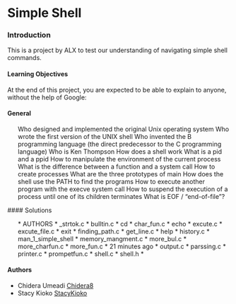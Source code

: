# Simple Shell

### Introduction
This is a project by ALX to test our understanding of navigating simple shell commands.

#### Learning Objectives
At the end of this project, you are expected to be able to explain to anyone, without the help of Google:

#### General
<ul>
Who designed and implemented the original Unix operating system
Who wrote the first version of the UNIX shell
Who invented the B programming language (the direct predecessor to the C programming language)
Who is Ken Thompson
How does a shell work
What is a pid and a ppid
How to manipulate the environment of the current process
What is the difference between a function and a system call
How to create processes
What are the three prototypes of main
How does the shell use the PATH to find the programs
How to execute another program with the execve system call
How to suspend the execution of a process until one of its children terminates
What is EOF / “end-of-file”?
</ul>
#### Solutions

<ol>
* AUTHORS
* _strtok.c
* bulltin.c
* cd
* char_fun.c
* echo
* excute.c
* excute_file.c
* exit
* finding_path.c
* get_line.c
* help
* history.c
* man_1_simple_shell
* memory_mangment.c
* more_bul.c
* more_charfun.c
* more_fun.c
* 21 minutes ago
* output.c
* parssing.c
* printer.c
* prompetfun.c
* shell.c
* shell.h
* </ol>

#### Authors
* Chidera Umeadi [Chidera8](https://github.com/Chidera8)
* Stacy Kioko [StacyKioko](https://github.com/StacyKioko)
